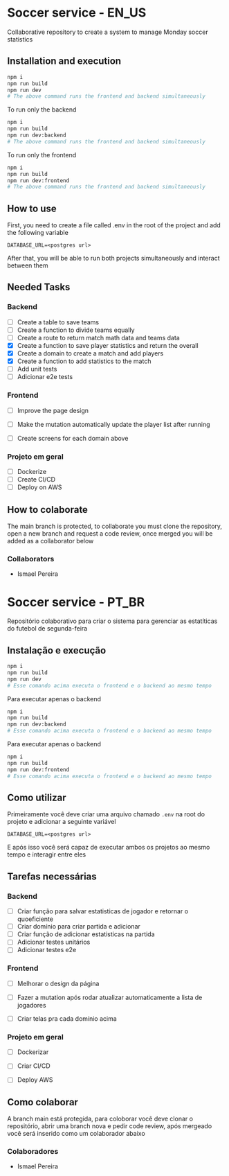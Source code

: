 # Soccer service - EN_US

Collaborative repository to create a system to manage Monday soccer statistics

## Installation and execution

```sh
npm i
npm run build
npm run dev
# The above command runs the frontend and backend simultaneously
```

To run only the backend

```sh
npm i
npm run build
npm run dev:backend
# The above command runs the frontend and backend simultaneously
```
To run only the frontend

```sh
npm i
npm run build
npm run dev:frontend
# The above command runs the frontend and backend simultaneously
```

## How to use

First, you need to create a file called .env in the root of the project and add the following variable

```env
DATABASE_URL=<postgres url>
```

After that, you will be able to run both projects simultaneously and interact between them

## Needed Tasks

### Backend
- [ ] Create a table to save teams
- [ ] Create a function to divide teams equally
- [ ] Create a route to return match math data and teams data
- [X] Create a function to save player statistics and return the overall
- [X] Create a domain to create a match and add players
- [X] Create a function to add statistics to the match
- [ ] Add unit tests
- [ ] Adicionar e2e tests

### Frontend

- [ ] Improve the page design
- [ ] Make the mutation automatically update the player list after running
- [ ] Create screens for each domain above


### Projeto em geral

- [ ] Dockerize
- [ ] Create CI/CD
- [ ] Deploy on AWS

## How to colaborate

The main branch is protected, to collaborate you must clone the repository, open a new branch and request a code review, once merged you will be added as a collaborator below

### Collaborators

- Ismael Pereira

# Soccer service - PT_BR

Repositório colaborativo para criar o sistema para gerenciar as estatíticas do futebol de segunda-feira

## Instalação e execução

```sh
npm i
npm run build
npm run dev
# Esse comando acima executa o frontend e o backend ao mesmo tempo
```

Para executar apenas o backend

```sh
npm i
npm run build
npm run dev:backend
# Esse comando acima executa o frontend e o backend ao mesmo tempo
```

Para executar apenas o backend

```sh
npm i
npm run build
npm run dev:frontend
# Esse comando acima executa o frontend e o backend ao mesmo tempo
```

## Como utilizar

Primeiramente você deve criar uma arquivo chamado `.env` na root do projeto e adicionar a seguinte variável

```env
DATABASE_URL=<postgres url>
```

E após isso você será capaz de executar ambos os projetos ao mesmo tempo e interagir entre eles

## Tarefas necessárias

### Backend
- [ ] Criar função para salvar estatisticas de jogador e retornar o quoeficiente
- [ ] Criar domínio para criar partida e adicionar
- [ ] Criar função de adicionar estatisticas na partida
- [ ] Adicionar testes unitários
- [ ] Adicionar testes e2e

### Frontend

- [ ] Melhorar o design da página
- [ ] Fazer a mutation após rodar atualizar automaticamente a lista de jogadores
- [ ] Criar telas pra cada domínio acima


### Projeto em geral

- [ ] Dockerizar
- [ ] Criar CI/CD
- [ ] Deploy AWS


## Como colaborar

A branch main está protegida, para coloborar você deve clonar o repositório, abrir uma branch nova e pedir code review, após mergeado você será inserido como um colaborador abaixo

### Colaboradores

- Ismael Pereira


